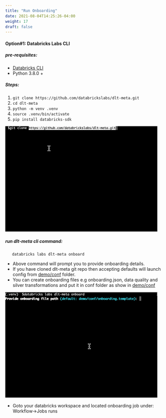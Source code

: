 ```yaml
---
title: "Run Onboarding"
date: 2021-08-04T14:25:26-04:00
weight: 17
draft: false
---
```


#### Option#1: Databricks Labs CLI 
##### pre-requisites:
- [Databricks CLI](https://docs.databricks.com/en/dev-tools/cli/tutorial.html)
- Python 3.8.0 +
##### Steps:
1. ``` git clone https://github.com/databrickslabs/dlt-meta.git ```
2. ``` cd dlt-meta ```
3. ``` python -m venv .venv ```
4. ```source .venv/bin/activate ```
5. ``` pip install databricks-sdk ```

![onboardingDLTMeta.gif](docs/static/images/onboardingDLTMeta.gif)

##### run dlt-meta cli command: 
 ```shell 
    databricks labs dlt-meta onboard
``` 
-  Above command will prompt you to provide onboarding details.
- If you have cloned dlt-meta git repo then accepting defaults will launch config from [demo/conf](https://github.com/databrickslabs/dlt-meta/tree/main/demo/conf) folder.
- You can create onboarding files e.g onboarding.json, data quality and silver transformations and put it in conf folder as show in [demo/conf](https://github.com/databrickslabs/dlt-meta/tree/main/demo/conf)

![onboardingDLTMeta_2.gif](docs/static/images/onboardingDLTMeta_2.gif)

- Goto your databricks workspace and located onboarding job under: Workflow->Jobs runs
